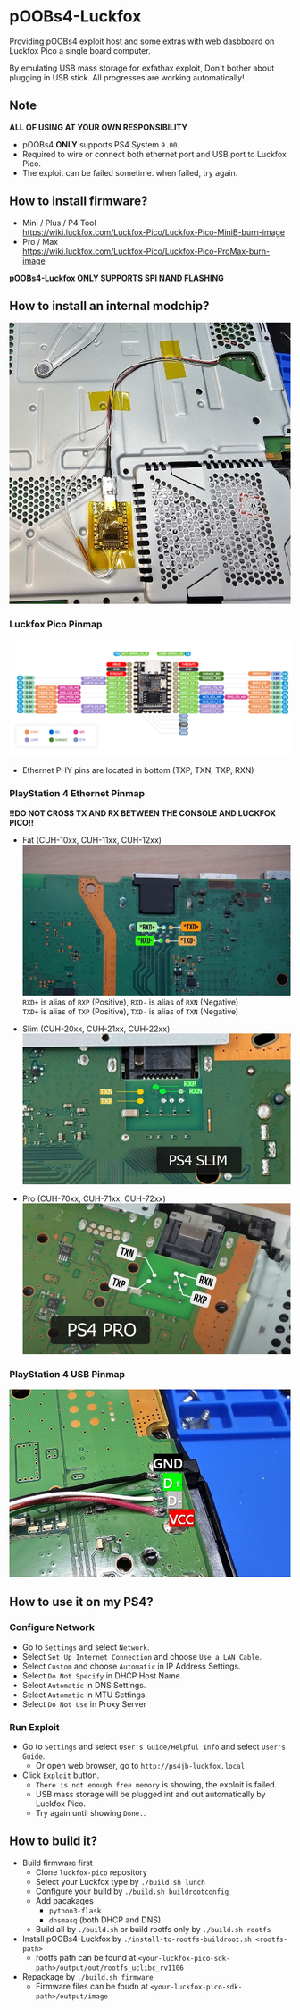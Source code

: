 # pOOBs4-Luckfox
Providing pOOBs4 exploit host and some extras with web dasbboard on Luckfox Pico a single board computer.

By emulating USB mass storage for exfathax exploit, Don't bother about plugging in USB stick. All progresses are working automatically!

## Note
**ALL OF USING AT YOUR OWN RESPONSIBILITY**

* pOOBs4 **ONLY** supports PS4 System `9.00`.
* Required to wire or connect both ethernet port and USB port to Luckfox Pico.
* The exploit can be failed sometime. when failed, try again.

## How to install firmware?
* Mini / Plus / P4 Tool </br>
    https://wiki.luckfox.com/Luckfox-Pico/Luckfox-Pico-MiniB-burn-image
* Pro / Max </br>
    https://wiki.luckfox.com/Luckfox-Pico/Luckfox-Pico-ProMax-burn-image

**pOOBs4-Luckfox ONLY SUPPORTS SPI NAND FLASHING**


## How to install an internal modchip?
![Installed on CUH-1005A](./resources/PS4-CUH-1005A-Installed.jpg)

### Luckfox Pico Pinmap
![Luckfox Pico Pinmap](./resources/Luckfox-Pico-Mini-Pinmap.jpg)
* Ethernet PHY pins are located in bottom (TXP, TXN, TXP, RXN)

### PlayStation 4 Ethernet Pinmap
**!!DO NOT CROSS TX AND RX BETWEEN THE CONSOLE AND LUCKFOX PICO!!**
* Fat (CUH-10xx, CUH-11xx, CUH-12xx)
  ![PlayStation 4 Fat Ethernet Pinmap](./resources/Eth-PS4-Fat.jpg)
  `RXD+` is alias of `RXP` (Positive), `RXD-` is alias of `RXN` (Negative)</br>
  `TXD+` is alias of `TXP` (Positive), `TXD-` is alias of `TXN` (Negative)</br>
  
* Slim (CUH-20xx, CUH-21xx, CUH-22xx)
  ![PlayStation 4 Slim Ethernet Pinmap](./resources/Eth-PS4-Slim.jpg)

* Pro (CUH-70xx, CUH-71xx, CUH-72xx)
  ![PlayStation 4 Pro Ethernet Pinmap](./resources/Eth-PS4-Pro.jpg)

### PlayStation 4 USB Pinmap
![PlayStation 4 USB 2.0 Pinmap](./resources/USB-PS4.jpg)

## How to use it on my PS4?
### Configure Network
* Go to `Settings` and select `Network`.
* Select `Set Up Internet Connection` and choose `Use a LAN Cable`.
* Select `Custom` and choose `Automatic` in IP Address Settings.
* Select `Do Not Specify` in DHCP Host Name.
* Select `Automatic` in DNS Settings.
* Select `Automatic` in MTU Settings.
* Select `Do Not Use` in Proxy Server

### Run Exploit
* Go to `Settings` and select `User's Guide/Helpful Info` and select `User's Guide`.
    *  Or open web browser, go to `http://ps4jb-luckfox.local`
* Click `Exploit` button.
    * `There is not enough free memory` is showing, the exploit is failed.
    * USB mass storage will be plugged int and out automatically by Luckfox Pico.
    * Try again until showing `Done.`.

## How to build it?
* Build firmware first
    * Clone `luckfox-pico` repository
    * Select your Luckfox type by `./build.sh lunch`
    * Configure your build by `./build.sh buildrootconfig`
    * Add pacakages
        * `python3-flask`
        * `dnsmasq` (both DHCP and DNS)
    * Build all by `./build.sh` or build rootfs only by `./build.sh rootfs`
* Install pOOBs4-Luckfox by `./install-to-rootfs-buildroot.sh <rootfs-path>`
    * rootfs path can be found at `<your-luckfox-pico-sdk-path>/output/out/rootfs_uclibc_rv1106`
* Repackage by `./build.sh firmware`
    * Firmware files can be foudn at `<your-luckfox-pico-sdk-path>/output/image`
